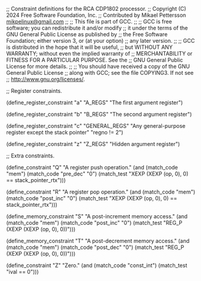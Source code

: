 ;; Constraint definitions for the RCA CDP1802 processor.
;; Copyright (C) 2024 Free Software Foundation, Inc.
;; Contributed by Mikael Pettersson <mikpelinux@gmail.com>
;;
;; This file is part of GCC.
;;
;; GCC is free software; you can redistribute it and/or modify
;; it under the terms of the GNU General Public License as published by
;; the Free Software Foundation; either version 3, or (at your option)
;; any later version.
;;
;; GCC is distributed in the hope that it will be useful,
;; but WITHOUT ANY WARRANTY; without even the implied warranty of
;; MERCHANTABILITY or FITNESS FOR A PARTICULAR PURPOSE.  See the
;; GNU General Public License for more details.
;;
;; You should have received a copy of the GNU General Public License
;; along with GCC; see the file COPYING3.  If not see
;; <http://www.gnu.org/licenses/>.

;; Register constraints.

(define_register_constraint "a" "A_REGS"
  "The first argument register")

(define_register_constraint "b" "B_REGS"
  "The second argument register")

(define_register_constraint "c" "GENERAL_REGS"
  "Any general-purpose register except the stack pointer"
  "regno != 2")

(define_register_constraint "z" "Z_REGS"
  "Hidden argument register")

;; Extra constraints.

(define_constraint "Q"
  "A register push operation."
  (and (match_code "mem")
       (match_code "pre_dec" "0")
       (match_test "XEXP (XEXP (op, 0), 0) == stack_pointer_rtx")))

(define_constraint "R"
  "A register pop operation."
  (and (match_code "mem")
       (match_code "post_inc" "0")
       (match_test "XEXP (XEXP (op, 0), 0) == stack_pointer_rtx")))

(define_memory_constraint "S"
  "A post-increment memory access."
  (and (match_code "mem")
       (match_code "post_inc" "0")
       (match_test "REG_P (XEXP (XEXP (op, 0), 0))")))

(define_memory_constraint "T"
  "A post-decrement memory access."
  (and (match_code "mem")
       (match_code "post_dec" "0")
       (match_test "REG_P (XEXP (XEXP (op, 0), 0))")))

(define_constraint "Z"
  "Zero."
  (and (match_code "const_int")
       (match_test "ival == 0")))
